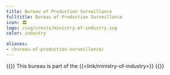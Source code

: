 ```yaml
---
title: Bureau of Production Surveillance
fulltitle: Bureau of Production Surveillance
icon: 🏛️
logo: /svg/crests/ministry-of-industry.svg
color: industry

aliases:
- /bureau-of-production-surveillance/
---
```

{{<note series>}}
 This bureau is part of the {{<link/ministry-of-industry>}}
{{</note>}}